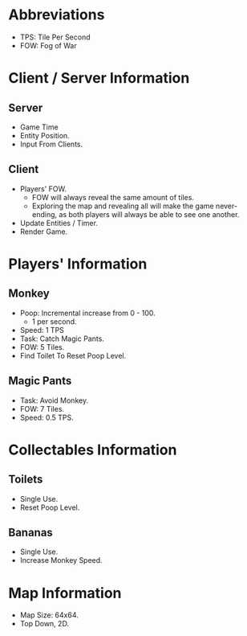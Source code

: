 # Abbreviations

- TPS: Tile Per Second
- FOW: Fog of War

# Client / Server Information

## Server

- Game Time
- Entity Position.
- Input From Clients.

## Client

- Players' FOW.
    - FOW will always reveal the same amount of tiles. 
    - Exploring the map and revealing all will make the game never-ending, as both players will always be able to see one another.
- Update Entities / Timer.
- Render Game.

# Players' Information

## Monkey

- Poop: Incremental increase from 0 - 100.
    - 1 per second.
- Speed: 1 TPS
- Task: Catch Magic Pants.
- FOW: 5 Tiles.
- Find Toilet To Reset Poop Level.

## Magic Pants

- Task: Avoid Monkey.
- FOW: 7 Tiles.
- Speed: 0.5 TPS.

# Collectables Information

## Toilets

- Single Use.
- Reset Poop Level.

## Bananas

- Single Use.
- Increase Monkey Speed.

# Map Information

- Map Size: 64x64.
- Top Down, 2D.